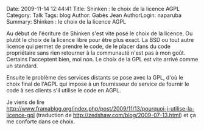 Date: 2009-11-14 12:44:41
Title: Shinken : le choix de la licence AGPL
Category: Talk
Tags: blog
Author: Gabès Jean
AuthorLogin: naparuba
Summary: Shinken : le choix de la licence AGPL



Au début de l'écriture de Shinken s'est vite posé le choix de la licence. Ou plutôt le choix de la licence libre pour être plus exact. La BSD ou tout autre licence qui permet de prendre le code, de le placer dans du code propriétaire sans rien retourner à la communauté n'est pas à mon goût. Certains l'acceptent bien, moi non. Le choix de la GPL est vite arrivé comme un standard.

Ensuite le problème des services distants se pose avec la GPL, d'où le choix final de l'AGPL qui impose à un fournisseur de service de fournir le code à ses clients s'il utilise le code en AGPL.

Je viens de lire <a href="http://www.framablog.org/index.php/post/2009/11/13/pourquoi-j-utilise-la-licence-gpl">http://www.framablog.org/index.php/post/2009/11/13/pourquoi-j-utilise-la-licence-gpl</a> (traduction de <a href="http://zedshaw.com/blog/2009-07-13.html">http://zedshaw.com/blog/2009-07-13.html</a>) et ça me conforte dans ce choix.
